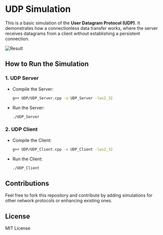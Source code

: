 # UDP Simulation

This is a basic simulation of the **User Datagram Protocol (UDP)**. It demonstrates how a connectionless data transfer works, where the server receives datagrams from a client without establishing a persistent connection.

![Result](02-UDP/Result)

## How to Run the Simulation

### 1. **UDP Server**
   - Compile the Server:
     ```bash
     g++ UDP/UDP_Server.cpp -o UDP_Server -lws2_32
     ```
   - Run the Server:
     ```bash
     ./UDP_Server
     ```

### 2. **UDP Client**
   - Compile the Client:
     ```bash
     g++ UDP/UDP_Client.cpp -o UDP_Client -lws2_32
     ```
   - Run the Client:
     ```bash
     ./UDP_Client
     ```

## Contributions
Feel free to fork this repository and contribute by adding simulations for other network protocols or enhancing existing ones.

## License
MIT License
